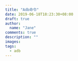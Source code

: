 ```yaml
---
title: "Adb命令"
date: 2019-06-18T18:23:30+08:00
draft: true
author:
  name: "Jane"
comments: true
description: ""
images:
tags:
  - adb
---
```


